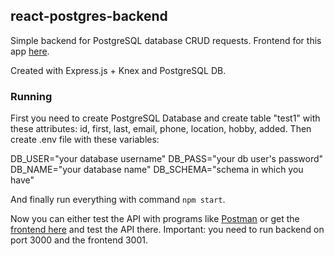 ## react-postgres-backend

Simple backend for PostgreSQL database CRUD requests. Frontend for this app [here](https://github.com/Azargaz/CRUD-practice-frontend).

Created with Express.js + Knex and PostgreSQL DB.

### Running

First you need to create PostgreSQL Database and create table "test1" with these attributes: 
id, first, last, email, phone, location, hobby, added.
Then create .env file with these variables:

DB_USER="your database username"
DB_PASS="your db user's password"
DB_NAME="your database name"
DB_SCHEMA="schema in which you have"

And finally run everything with command `npm start`.

Now you can either test the API with programs like [Postman](https://www.getpostman.com/) or get the [frontend here](https://github.com/Azargaz/CRUD-practice-frontend) and test the API there. 
Important: you need to run backend on port 3000 and the frontend 3001.
